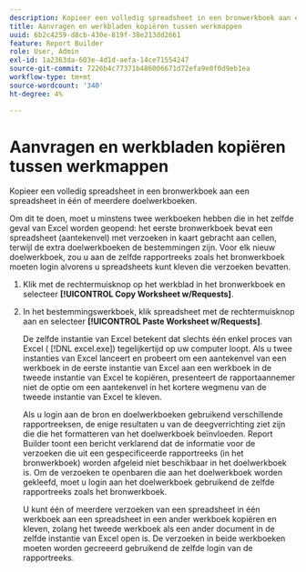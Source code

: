 ```yaml
---
description: Kopieer een volledig spreadsheet in een bronwerkboek aan een spreadsheet in één of meerdere doelwerkboeken.
title: Aanvragen en werkbladen kopiëren tussen werkmappen
uuid: 6b2c4259-d8cb-430e-819f-38e213dd2661
feature: Report Builder
role: User, Admin
exl-id: 1a2363da-603e-4d1d-aefa-14ce71554247
source-git-commit: 7226b4c77371b486006671d72efa9e0f0d9eb1ea
workflow-type: tm+mt
source-wordcount: '340'
ht-degree: 4%

---
```


# Aanvragen en werkbladen kopiëren tussen werkmappen

Kopieer een volledig spreadsheet in een bronwerkboek aan een spreadsheet in één of meerdere doelwerkboeken.

Om dit te doen, moet u minstens twee werkboeken hebben die in het zelfde geval van Excel worden geopend: het eerste bronwerkboek bevat een spreadsheet (aantekenvel) met verzoeken in kaart gebracht aan cellen, terwijl de extra doelwerkboeken de bestemmingen zijn. Voor elk nieuw doelwerkboek, zou u aan de zelfde rapportreeks zoals het bronwerkboek moeten login alvorens u spreadsheets kunt kleven die verzoeken bevatten.
1. Klik met de rechtermuisknop op het werkblad in het bronwerkboek en selecteer **[!UICONTROL Copy Worksheet w/Requests]**.
1. In het bestemmingswerkboek, klik spreadsheet met de rechtermuisknop aan en selecteer **[!UICONTROL Paste Worksheet w/Requests]**.

   De zelfde instantie van Excel betekent dat slechts één enkel proces van Excel ( [!DNL excel.exe]) tegelijkertijd op uw computer loopt. Als u twee instanties van Excel lanceert en probeert om een aantekenvel van een werkboek in de eerste instantie van Excel aan een werkboek in de tweede instantie van Excel te kopiëren, presenteert de rapportaannemer niet de optie om een aantekenvel in het kortere wegmenu van de tweede instantie van Excel te kleven.

   Als u login aan de bron en doelwerkboeken gebruikend verschillende rapportreeksen, de enige resultaten u van de deegverrichting ziet zijn die die het formatteren van het doelwerkboek beïnvloeden. Report Builder toont een bericht verklarend dat de informatie voor de verzoeken die uit een gespecificeerde rapportreeks (in het bronwerkboek) worden afgeleid niet beschikbaar in het doelwerkboek is. Om de verzoeken te openbaren die aan het doelwerkboek worden gekleefd, moet u login aan het doelwerkboek gebruikend de zelfde rapportreeks zoals het bronwerkboek.

   U kunt één of meerdere verzoeken van een spreadsheet in één werkboek aan een spreadsheet in een ander werkboek kopiëren en kleven, zolang het tweede werkboek als een ander document in de zelfde instantie van Excel open is. De verzoeken in beide werkboeken moeten worden gecreeerd gebruikend de zelfde login van de rapportreeks.
